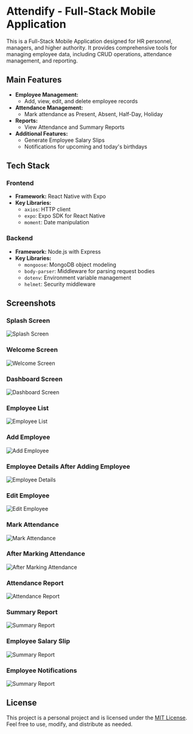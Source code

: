 # Attendify - Full-Stack Mobile Application

This is a Full-Stack Mobile Application designed for HR personnel, managers, and higher authority. It provides comprehensive tools for managing employee data, including CRUD operations, attendance management, and reporting.

## Main Features

- **Employee Management:**
  - Add, view, edit, and delete employee records
- **Attendance Management:**
  - Mark attendance as Present, Absent, Half-Day, Holiday
- **Reports:**
  - View Attendance and Summary Reports
- **Additional Features:**
  - Generate Employee Salary Slips
  - Notifications for upcoming and today's birthdays

## Tech Stack

### Frontend

- **Framework:** React Native with Expo
- **Key Libraries:**
  - `axios`: HTTP client
  - `expo`: Expo SDK for React Native
  - `moment`: Date manipulation

### Backend

- **Framework:** Node.js with Express
- **Key Libraries:**
  - `mongoose`: MongoDB object modeling
  - `body-parser`: Middleware for parsing request bodies
  - `dotenv`: Environment variable management
  - `helmet`: Security middleware

## Screenshots

### Splash Screen

![Splash Screen](ScreenShots/1.png)

### Welcome Screen

![Welcome Screen](ScreenShots/3.png)

### Dashboard Screen

![Dashboard Screen](ScreenShots/4.png)

### Employee List

![Employee List](ScreenShots/5.png)

### Add Employee

![Add Employee](ScreenShots/6.png)

### Employee Details After Adding Employee

![Employee Details](ScreenShots/7.png)

### Edit Employee

![Edit Employee](ScreenShots/8.png)

### Mark Attendance

![Mark Attendance](ScreenShots/9.png)

### After Marking Attendance

![After Marking Attendance](ScreenShots/10.png)

### Attendance Report

![Attendance Report](ScreenShots/11.png)

### Summary Report

![Summary Report](ScreenShots/12.png)

### Employee Salary Slip

![Summary Report](ScreenShots/13.png)

### Employee Notifications

![Summary Report](ScreenShots/14.png)

## License

This project is a personal project and is licensed under the [MIT License](LICENSE). Feel free to use, modify, and distribute as needed.
